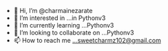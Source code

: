 - 👋 Hi, I’m @charmainezarate
- 👀 I’m interested in ...in Pythonv3
- 🌱 I’m currently learning ...Pythonv3
- 💞️ I’m looking to collaborate on ...Pythonv3
- 📫 How to reach me ...sweetcharmz102@gmail.com

<!---
charmainezarate/charmainezarate is a ✨ special ✨ repository because its `README.md` (this file) appears on your GitHub profile.
You can click the Preview link to take a look at your changes.
--->
